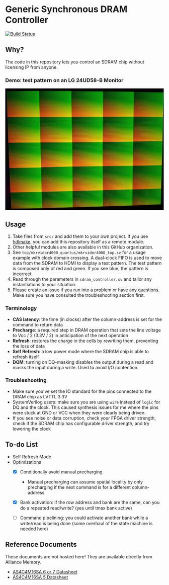 # Generic Synchronous DRAM Controller

[![Build Status](https://travis-ci.com/hdl-util/sdram-controller.svg?branch=master)](https://travis-ci.com/hdl-util/sdram-controller)

## Why?

The code in this repository lets you control an SDRAM chip without licensing IP from anyone.

### Demo: test pattern on an LG 24UD58-B Monitor

![Test pattern shown correctly](demo.jpg)

## Usage

1. Take files from `src/` and add them to your own project. If you use [hdlmake](https://hdlmake.readthedocs.io/en/master/), you can add this repository itself as a remote module.
1. Other helpful modules are also available in this GitHub organization.
1. See `top/mkrvidor4000_quartus/mkrvidor4000_top.sv` for a usage example with clock domain crossing. A dual-clock FIFO is used to move data from the SDRAM to HDMI to display a test pattern. The test pattern is composed only of red and green. If you see blue, the pattern is incorrect.
1. Read through the parameters in `sdram_controller.sv` and tailor any instantiations to your situation.
1. Please create an issue if you run into a problem or have any questions. Make sure you have consulted the troubleshooting section first.

### Terminology

* **CAS latency**: the time (in clocks) after the column-address is set for the command to return data
* **Precharge**: a required step in DRAM operation that sets the line voltage to Vcc / 2 (3.3V / 2) in anticipation of the next operation
* **Refresh**: restores the charge in the cells by rewriting them, preventing the loss of data
* **Self Refresh**: a low power mode where the SDRAM chip is able to refresh itself
* **DQM**: turning on DQ-masking disables the output during a read and masks the input during a write. Used to avoid I/O contention.

### Troubleshooting

* Make sure you've set the IO standard for the pins connected to the DRAM chip as LVTTL 3.3V
* SystemVerilog users: make sure you are using `wire` instead of `logic` for DQ and the clock. This caused synthesis issues for me where the pins were stuck at GND or VCC when they were clearly being driven.
* If you see noise or data corruption, check your FPGA driver strength, check if the SDRAM chip has configurable driver strength, and try lowering the clock

## To-do List

* Self Refresh Mode
* Optimizations
    * [x] Conditionally avoid manual precharging
        * Manual precharging can assume spatial locality by only precharging if the next command is for a different column-address
    * [x] Bank activation: if the row address and bank are the same, can you do a repeated read/write? (yes until tmax bank active)
    * [ ] Command pipelining: you could activate another bank while a write/read is being done (some overhaul of the state machine is needed here)


## Reference Documents

These documents are not hosted here! They are available directly from Alliance Memory.

* [AS4C4M16SA 6 or 7 Datasheet](https://www.alliancememory.com/wp-content/uploads/pdf/dram/64M-AS4C4M16SA-CI_v3.0_March%202015.pdf)
* [AS4C4M16SA 5 Datasheet](https://www.alliancememory.com/wp-content/uploads/pdf/dram/AllianceMemory-64M_SDRAM_A_Rev_AS4C4M16SA-5TCN_December2016v1.0.pdf)
